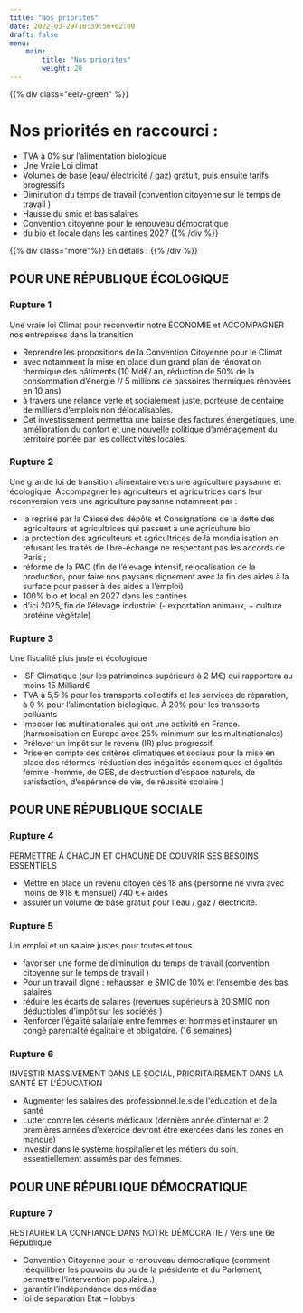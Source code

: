 ```yaml
---
title: "Nos priorites"
date: 2022-03-29T10:39:56+02:00
draft: false
menu:
    main:
        title: "Nos priorites"
        weight: 20
---
```

{{% div class="eelv-green" %}}

# Nos priorités en raccourci :
- TVA à 0% sur l’alimentation biologique
- Une Vraie Loi climat
- Volumes de base (eau/ électricité / gaz) gratuit, puis ensuite tarifs progressifs
- Diminution du temps de travail (convention citoyenne sur le temps de travail )
- Hausse du smic et bas salaires
- Convention citoyenne pour le renouveau démocratique
- du bio et locale dans les cantines 2027 
{{% /div %}}
  
{{% div class="more"%}}
En détails :
{{% /div %}}
## POUR UNE RÉPUBLIQUE __ÉCOLOGIQUE__
### Rupture 1

Une vraie loi Climat pour reconvertir notre ÉCONOMIE et ACCOMPAGNER nos entreprises dans la transition

- Reprendre les propositions de la Convention Citoyenne pour le Climat
- avec notamment la mise en place d’un grand plan de rénovation thermique des bâtiments (10 Md€/ an, réduction de 50% de la consommation d’énergie // 5 millions de passoires thermiques rénovées en 10 ans)
- à travers une relance verte et socialement juste, porteuse de centaine de milliers d’emplois non délocalisables.
- Cet investissement permettra une baisse des factures énergétiques, une amélioration du confort et une nouvelle politique d’aménagement du territoire portée par les collectivités locales.

### Rupture 2
Une grande loi de transition alimentaire vers une agriculture paysanne et écologique.
Accompagner les agriculteurs et agricultrices dans leur reconversion vers une agriculture paysanne notamment par :

- la reprise par la Caisse des dépôts et Consignations de la dette des agriculteurs et agricultrices qui passent à une agriculture bio
- la protection des agriculteurs et agricultrices de la mondialisation en refusant les traités de libre-échange ne respectant pas les accords de Paris ;
- réforme de la PAC (fin de l’élevage intensif, relocalisation de la production, pour faire nos paysans dignement avec la fin des aides à la surface pour passer à des aides à l’emploi)
- 100% bio et local en 2027 dans les cantines
- d’ici 2025, fin de l’élevage industriel (- exportation animaux, + culture protéine végétale)

### Rupture 3
Une fiscalité plus juste et écologique

- ISF Climatique (sur les patrimoines supérieurs à 2 M€) qui rapportera au moins 15 Milliard€
- TVA à 5,5 % pour les transports collectifs et les services de réparation, à 0 % pour l’alimentation biologique. À 20% pour les transports polluants
- Imposer les multinationales qui ont une activité en France. (harmonisation en Europe avec 25% minimum sur les multinationales)
- Prélever un impôt sur le revenu (IR) plus progressif.
- Prise en compte des critères climatiques et sociaux pour la mise en place des réformes (réduction des inégalités économiques et égalités femme -homme, de GES, de destruction d’espace naturels, de satisfaction, d’espérance de vie, de réussite scolaire )

## POUR UNE RÉPUBLIQUE __SOCIALE__
### Rupture 4

PERMETTRE À CHACUN ET CHACUNE DE COUVRIR SES BESOINS ESSENTIELS

- Mettre en place un revenu citoyen dès 18 ans (personne ne vivra avec moins de 918 € mensuel) 740 €+ aides
- assurer un volume de base gratuit pour l'eau / gaz / électricité.

### Rupture 5
Un emploi et un salaire justes pour toutes et tous

- favoriser une forme de diminution du temps de travail (convention citoyenne sur le temps de travail )
- Pour un travail digne : rehausser le SMIC de 10% et l’ensemble des bas salaires
- réduire les écarts de salaires (revenues supérieurs à 20 SMIC non déductibles d’impôt sur les sociétés )
- Renforcer l’égalité salariale entre femmes et hommes et instaurer un congé parentalité égalitaire et obligatoire. (16 semaines)

### Rupture 6

INVESTIR MASSIVEMENT DANS LE SOCIAL, PRIORITAIREMENT DANS LA SANTÉ ET L'ÉDUCATION

- Augmenter les salaires des professionnel.le.s de l'éducation et de la santé
- Lutter contre les déserts médicaux (dernière année d’internat et 2 premières années d’exercice devront être exercées dans les zones en manque)
- Investir dans le système hospitalier et les métiers du soin, essentiellement assumés par des femmes.

## POUR UNE RÉPUBLIQUE __DÉMOCRATIQUE__
### Rupture 7

RESTAURER LA CONFIANCE DANS NOTRE DÉMOCRATIE / Vers une 6e République

- Convention Citoyenne pour le renouveau démocratique (comment rééquilibrer les pouvoirs du ou de la présidente et du Parlement, permettre l’intervention populaire..)
- garantir l’indépendance des médias
- loi de séparation Etat – lobbys
